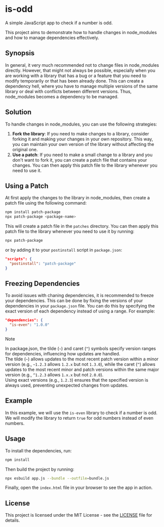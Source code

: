 # is-odd

A simple JavaScript app to check if a number is odd. 

This project aims to demonstrate how to handle changes in node_modules and how to manage dependencies effectively.

## Synopsis
In general, it very much recommended not to change files in node_modules directly. However, that might not always be possible, especially when you are working with a library that has a bug or a feature that you need to modify temporarily or that has been already done. This can create a dependency hell, where you have to manage multiple versions of the same library or deal with conflicts between different versions. Thus, node_modules becomes a dependency to be managed. 

## Solution
To handle changes in node_modules, you can use the following strategies:
1. **Fork the library**: If you need to make changes to a library, consider forking it and making your changes in your own repository. This way, you can maintain your own version of the library without affecting the original one.
2. **Use a patch**: If you need to make a small change to a library and you don't want to fork it, you can create a patch file that contains your changes. You can then apply this patch file to the library whenever you need to use it.

## Using a Patch
At first apply the changes to the library in node_modules, then create a patch file using the following command:
```bash
npm install patch-package
npx patch-package <package-name>
```
This will create a patch file in the `patches` directory. You can then apply this patch file to the library whenever you need to use it by running:
```bash
npx patch-package
```
or by adding it to your `postinstall` script in `package.json`:
```json
"scripts": {
  "postinstall": "patch-package"
}
```

## Freezing Dependencies
To avoid issues with chaning dependencies, it is recommended to freeze your dependencies. This can be done by fixing the versions of your dependencies in your `package.json` file. You can do this by specifying the exact version of each dependency instead of using a range. For example:
```json
"dependencies": {
  "is-even": "1.0.0"
}
```

> [!NOTE]
> In package.json, the tilde (`~`) and caret (`^`) symbols specify version ranges for dependencies, influencing how updates are handled.  
> The tilde (`~`) allows updates to the most recent patch version within a minor version (e.g., `~1.2.3` allows `1.2.x` but not `1.3.0`), while the caret (`^`) allows updates to the most recent minor and patch versions within the same major version (e.g., `^1.2.3` allows `1.x.x` but not `2.0.0`).  
> Using exact versions (e.g., `1.2.3`) ensures that the specified version is always used, preventing unexpected changes from updates.

## Example
In this example, we will use the `is-even` library to check if a number is odd. We will modify the library to return `true` for odd numbers instead of even numbers.

## Usage
To install the dependencies, run:
```bash
npm install
```
Then build the project by running:
```bash
npx esbuild app.js --bundle --outfile=bundle.js
````
Finally, open the `index.html` file in your browser to see the app in action.

## License
This project is licensed under the MIT License - see the [LICENSE](LICENSE) file for details.


